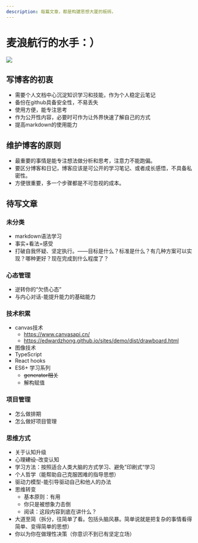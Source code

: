 ```yaml
---
description: 每篇文章，都是构建思想大厦的板砖。
---
```


# 麦浪航行的水手：）

![](.gitbook/assets/image%20%281%29.png)

## 写博客的初衷

* 需要个人文档中心沉淀知识学习和技能，作为个人稳定云笔记
* 备份在github具备安全性，不易丢失
* 使用方便，能专注思考
* 作为公开性内容，必要时可作为让外界快速了解自己的方式
* 提高markdown的使用能力

## 维护博客的原则

* 最重要的事情是能专注想法做分析和思考，注意力不能跑偏。
* 要区分博客和日记，博客应该是可公开的学习笔记、或者成长感悟，不具备私密性。
* 方便很重要，多一个步骤都是不可忽视的成本。

## 待写文章

### 未分类

* markdown语法学习
* 事实+看法=感受
* 打破自我怀疑、坚定执行。——目标是什么？标准是什么？有几种方案可以实现？哪种更好？现在完成到什么程度了？

### 心态管理

* 逆转你的“欠债心态”
* 与内心对话-能提升能力的基础能力

### 技术积累

* canvas技术 
  * https://www.canvasapi.cn/
  * https://edwardzhong.github.io/sites/demo/dist/drawboard.html
* 图像技术
* TypeScript
* React hooks
* ES6+ 学习系列
  * ~~generator相关~~
  * 解构赋值

### 项目管理

* 怎么做排期
* 怎么做好项目管理

### 思维方式

* 关于认知升级
* 心理~~建设~~-改变认知
* 学习方法：按照适合人类大脑的方式学习、避免”印刷式“学习
* 个人哲学（能帮助自己克服困难的指导思想）
* 驱动力模型-能引导驱动自己和他人的办法
* 思维转变
  * 基本原则：有用
  * 你只是被想象力击倒
  * 阅读：这段内容到底在讲什么？
* 大道至简（拆分，往简单了看。包括头脑风暴。简单说就是把复杂的事情看得简单、变得简单的思想）
* 你以为你在做理性决策（你意识不到已有坚定立场）





